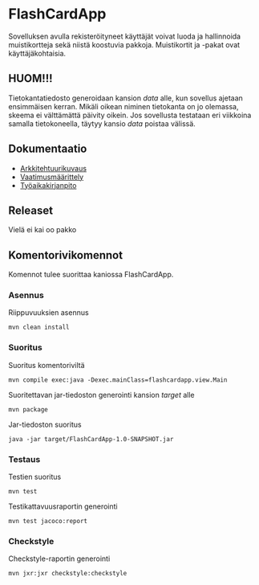 # FlashCardApp

Sovelluksen avulla rekisteröityneet käyttäjät voivat luoda ja hallinnoida muistikortteja sekä niistä koostuvia pakkoja. Muistikortit ja -pakat ovat käyttäjäkohtaisia.

## HUOM!!!

Tietokantatiedosto generoidaan kansion _data_ alle, kun sovellus ajetaan ensimmäisen kerran. Mikäli oikean niminen tietokanta on jo olemassa, skeema ei välttämättä päivity oikein. Jos sovellusta testataan eri viikkoina samalla tietokoneella, täytyy kansio _data_ poistaa välissä.

## Dokumentaatio

- [Arkkitehtuurikuvaus](dokumentointi/arkkitehtuuri.md)
- [Vaatimusmäärittely](dokumentointi/vaatimusmaarittely.md)
- [Työaikakirjanpito](dokumentointi/tuntikirjanpito.md)

## Releaset

Vielä ei kai oo pakko

## Komentorivikomennot

Komennot tulee suorittaa kaniossa FlashCardApp.

### Asennus
Riippuvuuksien asennus
```
mvn clean install
```
### Suoritus

Suoritus komentoriviltä

```
mvn compile exec:java -Dexec.mainClass=flashcardapp.view.Main
```

Suoritettavan jar-tiedoston generointi kansion _target_ alle

```
mvn package
```
Jar-tiedoston suoritus
```
java -jar target/FlashCardApp-1.0-SNAPSHOT.jar
```
### Testaus

Testien suoritus

```
mvn test
```

Testikattavuusraportin generointi

```
mvn test jacoco:report
```
### Checkstyle

Checkstyle-raportin generointi
```
mvn jxr:jxr checkstyle:checkstyle
```
